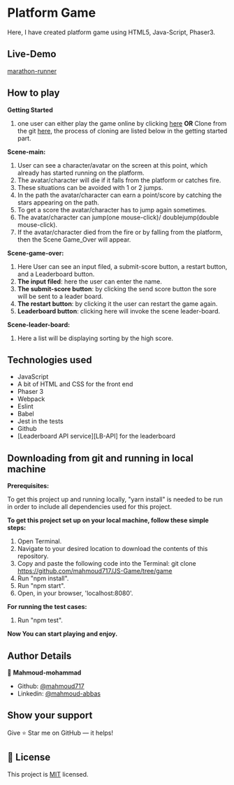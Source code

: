 # Platform Game

Here, I have created platform game using HTML5, Java-Script, Phaser3.

## Live-Demo

[marathon-runner](https://kind-kepler-f81b3d.netlify.app)

## How to play

**Getting Started**

1. one user can either play the game online by clicking [here](https://kind-kepler-f81b3d.netlify.app)
  **OR**
   Clone from the git [here](https://github.com/mahmoud717/JS-Game/tree/game), the process of cloning are listed below in the getting started part.

**Scene-main:**

1. User can see a character/avatar on the screen at this point, which already has started running on the platform.
2. The avatar/character will die if it falls from the platform or catches fire.
3. These situations can be avoided with 1 or 2 jumps.
4. In the path the avatar/character can earn a point/score by catching the stars appearing on the path.
5. To get a score the avatar/character has to jump again sometimes.
6. The avatar/character can jump(one mouse-click)/ doublejump(double mouse-click).
7. If the avatar/character died from the fire or by falling from the platform, then the Scene Game_Over will appear.

**Scene-game-over:**

1. Here User can see an input filed, a submit-score button, a restart button, and a Leaderboard button.
2. **The input filed**: here the user can enter the name.
3. **The submit-score button**: by clicking the send score button the sore will be sent to a leader board.
4. **The restart button**: by clicking it the user can restart the game again.
5. **Leaderboard button**: clicking here will invoke the scene leader-board.

**Scene-leader-board:**

1. Here a list will be displaying sorting by the high score.

## Technologies used

* JavaScript
* A bit of HTML and CSS for the front end
* Phaser 3
* Webpack
* Eslint
* Babel
* Jest in the tests
* Github
* [Leaderboard API service][LB-API] for the leaderboard

## Downloading from git and running in local machine

**Prerequisites:**

To get this project up and running locally, "yarn install" is needed to be run in order to include all dependencies used for this project.

**To get this project set up on your local machine, follow these simple steps:**

1. Open Terminal.
2. Navigate to your desired location to download the contents of this repository.
3. Copy and paste the following code into the Terminal: git clone <https://github.com/mahmoud717/JS-Game/tree/game>
4. Run "npm install".
5. Run "npm start".
6. Open, in your browser, 'localhost:8080'.

**For running the test cases:**

1. Run "npm test".

**Now You can start playing and enjoy.**

## Author Details

👤 **Mahmoud-mohammad**

- Github: [@mahmoud717](https://github.com/mahmoud717)
- Linkedin: [@mahmoud-abbas](https://www.linkedin.com/in/mahmoud-m-abbas/)

## Show your support

Give ⭐ Star me on GitHub — it helps!

## 📝 License

This project is [MIT](lic.url) licensed.
